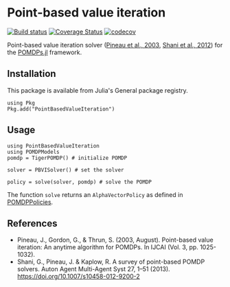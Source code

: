 # Point-based value iteration

[![Build status](https://travis-ci.com/JuliaPOMDP/PointBasedValueIteration.jl.svg?branch=master)](https://travis-ci.com/github/JuliaPOMDP/PointBasedValueIteration.jl)
[![Coverage Status](https://coveralls.io/repos/github/JuliaPOMDP/PointBasedValueIteration.jl/badge.svg?branch=master)](https://coveralls.io/github/JuliaPOMDP/PointBasedValueIteration.jl?branch=master)
[![codecov](https://codecov.io/gh/JuliaPOMDP/PointBasedValueIteration.jl/branch/master/graph/badge.svg)](https://codecov.io/gh/JuliaPOMDP/PointBasedValueIteration.jl)


Point-based value iteration solver ([Pineau et al., 2003](http://www.fore.robot.cc/papers/Pineau03a.pdf), [Shani et al., 2012](https://link.springer.com/content/pdf/10.1007/s10458-012-9200-2.pdf)) for the [POMDPs.jl](https://github.com/JuliaPOMDP/POMDPs.jl) framework.

## Installation
This package is available from Julia's General package registry.
```
using Pkg
Pkg.add("PointBasedValueIteration")
```

## Usage
```
using PointBasedValueIteration
using POMDPModels
pomdp = TigerPOMDP() # initialize POMDP

solver = PBVISolver() # set the solver

policy = solve(solver, pomdp) # solve the POMDP
```

The function `solve` returns an `AlphaVectorPolicy` as defined in [POMDPPolicies](https://github.com/JuliaPOMDP/POMDPPolicies.jl).

## References
- Pineau, J., Gordon, G., & Thrun, S. (2003, August). Point-based value iteration: An anytime algorithm for POMDPs. In IJCAI (Vol. 3, pp. 1025-1032).
- Shani, G., Pineau, J. & Kaplow, R. A survey of point-based POMDP solvers. Auton Agent Multi-Agent Syst 27, 1–51 (2013). https://doi.org/10.1007/s10458-012-9200-2
